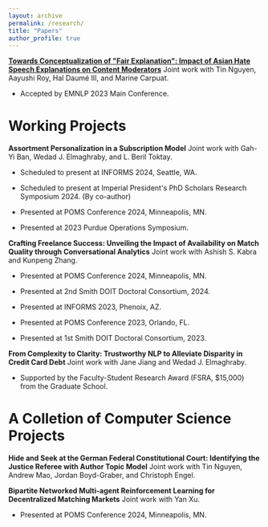 ```yaml
---
layout: archive
permalink: /research/
title: "Papers"
author_profile: true
---
```


[**Towards Conceptualization of "Fair Explanation": Impact of Asian Hate Speech Explanations on Content Moderators**](https://aclanthology.org/2023.emnlp-main.602) Joint work with Tin Nguyen, Aayushi Roy, Hal Daumé III, and Marine Carpuat.

* Accepted by EMNLP 2023 Main Conference.

# Working Projects
**Assortment Personalization in a Subscription Model** Joint work with Gah-Yi Ban, Wedad J. Elmaghraby, and L. Beril Toktay.

 * Scheduled to present at INFORMS 2024, Seattle, WA.

 * Scheduled to present at Imperial President's PhD Scholars Research Symposium 2024. (By co-author)

 * Presented at POMS Conference 2024, Minneapolis, MN.

 * Presented at 2023 Purdue Operations Symposium. 

**Crafting Freelance Success: Unveiling the Impact of Availability on Match Quality through Conversational Analytics** Joint work with Ashish S. Kabra and Kunpeng Zhang.

 * Presented at POMS Conference 2024, Minneapolis, MN.

 * Presented at 2nd Smith DOIT Doctoral Consortium, 2024.

 * Presented at INFORMS 2023, Phenoix, AZ.

 * Presented at POMS Conference 2023, Orlando, FL. 

 * Presented at 1st Smith DOIT Doctoral Consortium, 2023.

**From Complexity to Clarity: Trustworthy NLP to Alleviate Disparity in Credit Card Debt** Joint work with Jane Jiang and Wedad J. Elmaghraby.

 * Supported by the Faculty-Student Research Award (FSRA, $15,000) from the Graduate School.

# A Colletion of Computer Science Projects

**Hide and Seek at the German Federal Constitutional Court: Identifying the Justice Referee with Author Topic Model** Joint work with Tin Nguyen, Andrew Mao, Jordan Boyd-Graber, and Christoph Engel.

**Bipartite Networked Multi-agent Reinforcement Learning for Decentralized Matching Markets** Joint work with Yan Xu.

 * Presented at POMS Conference 2024, Minneapolis, MN.



